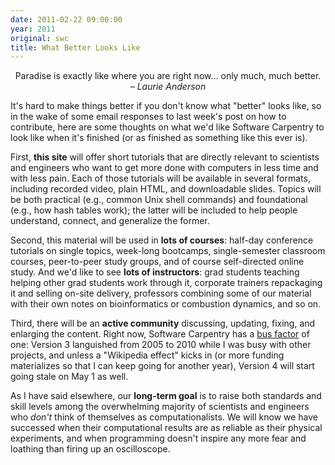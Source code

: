 ```yaml
---
date: 2011-02-22 09:00:00
year: 2011
original: swc
title: What Better Looks Like
---
```

<p style="text-align: center;">Paradise is exactly like where you are right now… only much, much better.<br />
<em>– Laurie Anderson</em></p>
<p>It's hard to make things better if you don't know what "better" looks like, so in the wake of some email responses to last week's post on how to contribute, here are some thoughts on what we'd like Software Carpentry to look like when it's finished (or as finished as something like this ever is).</p>
<p>First, <strong>this site</strong> will offer short tutorials that are directly relevant to scientists and engineers who want to get more done with computers in less time and with less pain.  Each of those tutorials will be available in several formats, including recorded video, plain HTML, and downloadable slides.  Topics will be both practical (e.g., common Unix shell commands) and foundational (e.g., how hash tables work); the latter will be included to help people understand, connect, and generalize the former.</p>
<p>Second, this material will be used in <strong>lots of courses</strong>: half-day conference tutorials on single topics, week-long bootcamps, single-semester classroom courses, peer-to-peer study groups, and of course self-directed online study.  And we'd like to see <strong>lots of instructors</strong>: grad students teaching helping other grad students work through it, corporate trainers repackaging it and selling on-site delivery, professors combining some of our material with their own notes on bioinformatics or combustion dynamics, and so on.</p>
<p>Third, there will be an <strong>active community</strong> discussing, updating, fixing, and enlarging the content.  Right now, Software Carpentry has a <a href="http://en.wikipedia.org/wiki/Bus_factor">bus factor</a> of one: Version 3 languished from 2005 to 2010 while I was busy with other projects, and unless a "Wikipedia effect" kicks in (or more funding materializes so that I can keep going for another year), Version 4 will start going stale on May 1 as well.</p>
<p>As I have said elsewhere, our <strong>long-term goal</strong> is to raise both standards and skill levels among the overwhelming majority of scientists and engineers who <em>don't</em> think of themselves as computationalists.  We will know we have successed when their computational results are as reliable as their physical experiments, and when programming doesn't inspire any more fear and loathing than firing up an oscilloscope.</p>
